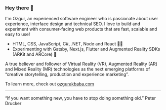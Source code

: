 ### Hey there 👋

I'm Ozgur, an experienced software engineer who is passionate about user experience, interface design and technical SEO. 
I love to build and experiment with consumer-facing web products that are fast, scalable and easy to use!

* HTML, CSS, JavaScript, C#, .NET, Node and React 👨‍💻
* Experimenting with Gatsby, Next.js, Flutter and Augmented Reality SDKs (ARKit and ARCore) 💭

A true believer and follower of Virtual Reality (VR), Augmented Reality (AR) and Mixed Reality (MR) technologies as the next emerging platforms of “creative storytelling, production and experience marketing”.

To learn more, check out [ozgurakbaba.com](https://ozgurakbaba.com)

---

“If you want something new, you have to stop doing something old.”
Peter Drucker
